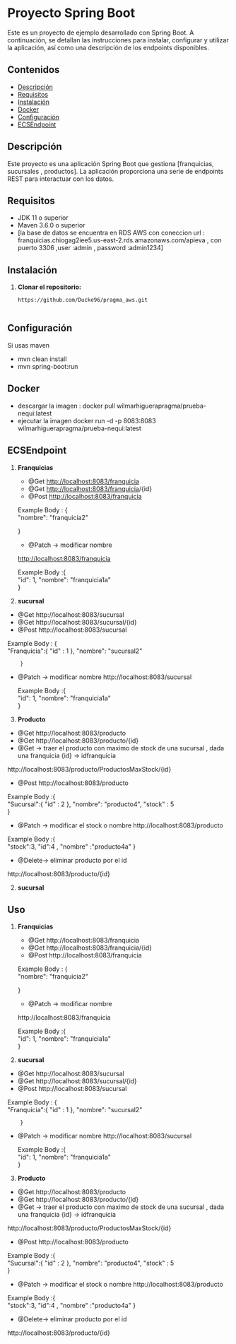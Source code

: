 # Proyecto Spring Boot

Este es un proyecto de ejemplo desarrollado con Spring Boot. A continuación, se detallan las instrucciones para instalar, configurar y utilizar la aplicación, así como una descripción de los endpoints disponibles.

## Contenidos

- [Descripción](#descripción)
- [Requisitos](#requisitos)
- [Instalación](#instalación)
- [Docker](#Docker)
- [Configuración](#configuración)
- [ECSEndpoint](#ECSEndpoint)


## Descripción

Este proyecto es una aplicación Spring Boot que gestiona [franquicias, sucursales , productos]. La aplicación proporciona una serie de endpoints REST para interactuar con los datos.

## Requisitos

- JDK 11 o superior
- Maven 3.6.0 o superior
- [la base de datos se encuentra en RDS AWS con coneccion url : franquicias.chiogag2iee5.us-east-2.rds.amazonaws.com/apieva , con puerto 3306 ,user :admin , password :admin1234]

## Instalación

1. **Clonar el repositorio:**

   ```bash
   https://github.com/Ducke96/pragma_aws.git



## Configuración
Si usas maven
- mvn clean install
- mvn spring-boot:run

## Docker  
- descargar la imagen : docker pull wilmarhiguerapragma/prueba-nequi:latest
- ejecutar la imagen docker run -d -p 8083:8083 wilmarhiguerapragma/prueba-nequi:latest

## ECSEndpoint
1. **Franquicias**

   - @Get [http://localhost:8083/franquicia](http://balanceo-nequi-2132359272.us-east-2.elb.amazonaws.com/franquicia)
   - @Get [http://localhost:8083/franquicia](http://balanceo-nequi-2132359272.us-east-2.elb.amazonaws.com/franquicia)/{id}
   - @Post [http://localhost:8083/franquicia](http://balanceo-nequi-2132359272.us-east-2.elb.amazonaws.com/franquicia)
     
   Example Body :  {    
         "nombre": "franquicia2"
   
     }

   - @Patch -> modificar nombre
     
    [http://localhost:8083/franquicia](http://balanceo-nequi-2132359272.us-east-2.elb.amazonaws.com/franquicia)
   
     Example Body :{     
        "id": 1,
        "nombre": "franquicia1a"  
        }

2. **sucursal**
   
- @Get http://localhost:8083/sucursal
- @Get http://localhost:8083/sucursal/{id}
- @Post http://localhost:8083/sucursal
  
Example Body : {    
            "Franquicia":{
             "id" : 1
            },
            "nombre": "sucursal2"  
            
        }  
        
   - @Patch -> modificar nombre
     http://localhost:8083/sucursal
     
     Example Body :{     
        "id": 1,
        "nombre": "franquicia1a"  
        }
     

3. **Producto**
   
- @Get http://localhost:8083/producto
- @Get http://localhost:8083/producto/{id}
- @Get -> traer el producto con maximo de stock de una sucursal , dada una franquicia {id} -> idfranquicia
  
http://localhost:8083/producto/ProductosMaxStock/{id}
- @Post http://localhost:8083/producto

Example Body :{    
            "Sucursal":{
             "id" : 2
            },
            "nombre": "producto4",
            "stock" : 5  
        }

- @Patch -> modificar el stock o nombre http://localhost:8083/producto
  
Example Body :{     
            "stock":3,
            "id":4  ,
            "nombre" :"producto4a"
        }  
- @Delete-> eliminar producto por el id
  
http://localhost:8083/producto/{id}
  
2. **sucursal**

## Uso

1. **Franquicias**

   - @Get http://localhost:8083/franquicia
   - @Get http://localhost:8083/franquicia/{id}
   - @Post http://localhost:8083/franquicia
     
   Example Body :  {    
         "nombre": "franquicia2"
   
     }

   - @Patch -> modificar nombre
     
    http://localhost:8083/franquicia
   
     Example Body :{     
        "id": 1,
        "nombre": "franquicia1a"  
        }

2. **sucursal**
   
- @Get http://localhost:8083/sucursal
- @Get http://localhost:8083/sucursal/{id}
- @Post http://localhost:8083/sucursal
  
Example Body : {    
            "Franquicia":{
             "id" : 1
            },
            "nombre": "sucursal2"  
            
        }  
        
   - @Patch -> modificar nombre
     http://localhost:8083/sucursal
     
     Example Body :{     
        "id": 1,
        "nombre": "franquicia1a"  
        }
     

3. **Producto**
   
- @Get http://localhost:8083/producto
- @Get http://localhost:8083/producto/{id}
- @Get -> traer el producto con maximo de stock de una sucursal , dada una franquicia {id} -> idfranquicia
  
http://localhost:8083/producto/ProductosMaxStock/{id}
- @Post http://localhost:8083/producto

Example Body :{    
            "Sucursal":{
             "id" : 2
            },
            "nombre": "producto4",
            "stock" : 5  
        }

- @Patch -> modificar el stock o nombre http://localhost:8083/producto
  
Example Body :{     
            "stock":3,
            "id":4  ,
            "nombre" :"producto4a"
        }  
- @Delete-> eliminar producto por el id
  
http://localhost:8083/producto/{id}


